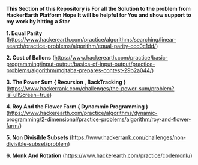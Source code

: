 **This Section of this Repository  is For all the Solution to the problem from HackerEarth Platform**
**Hope It will be helpful for You and show support to my work by hitting a Star**



**1.  Equal Parity**
(https://www.hackerearth.com/practice/algorithms/searching/linear-search/practice-problems/algorithm/equal-parity-ccc0c1dd/)


**2. Cost of Ballons**
(https://www.hackerearth.com/practice/basic-programming/input-output/basics-of-input-output/practice-problems/algorithm/mojtaba-prepares-contest-29b2a044/)

**3. The Power Sum { Recursion , BackTracking }**
(https://www.hackerrank.com/challenges/the-power-sum/problem?isFullScreen=true)


**4. Roy And the Flower Farm <POTD>  { Dynammic Programming }**
(https://www.hackerearth.com/practice/algorithms/dynamic-programming/2-dimensional/practice-problems/algorithm/roy-and-flower-farm/)
  

**5. Non Divisible Subsets**
(https://www.hackerrank.com/challenges/non-divisible-subset/problem)

  
**6. Monk And Rotation**
(https://www.hackerearth.com/practice/codemonk/)
